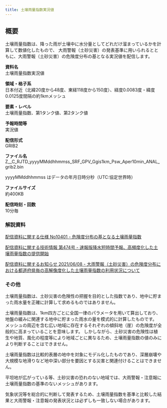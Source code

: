 ```yaml
---
title: 土壌雨量指数実況値
---
```


## 概要
土壌雨量指数は、降った雨が土壌中に水分量としてどれだけ溜まっているかを計算して数値化したもので、
大雨警報（土砂災害）の発表基準に用いられるとともに、大雨警報（土砂災害）の危険度分布の基となる実況値を配信します。

**資料名** <br/>
土壌雨量指数実況値

**領域・格子系** <br/>
日本付近（北緯20度から48度、東経118度から150度）、経度0.0083度・緯度0.0125度間隔の約1kmメッシュ

**要素・レベル** <br/>
土壌雨量指数、第1タンク値、第2タンク値

**予報時間等** <br/>
実況値

**配信形式** <br/>
GRIB2

**ファイル名** <br/>
Z__C_RJTD_yyyyMMddhhmmss_SRF_GPV_Ggis1km_Psw_Aper10min_ANAL_grib2.bin

yyyyMMddhhmmss はデータの年月日時分秒（UTC:協定世界時）

**ファイルサイズ** <br/>
約400KB

**配信時刻・回数** <br/>
10分毎

### 解説資料
[配信資料に関する仕様 No10401 - 危険度分布の基となる土壌雨量指数](https://www.data.jma.go.jp/suishin/shiyou/pdf/no10401)


[配信資料に関する技術情報 第474号 - 速報版降水短時間予報、高頻度化した土壌雨量指数の提供開始](https://dmdata.jp/docs/jma/technical/474.pdf)


[配信資料に関するお知らせ 2021/06/08 - 大雨警報（土砂災害）の危険度分布における都道府県毎の高解像度化した土壌雨量指数の利用状況について](https://dmdata.jp/docs/jma/notice/20210608a.pdf)

### その他

土壌雨量指数は、土砂災害の危険性の把握を目的とした指数であり、地中に貯まった雨水量を正確に計算して求めるものではありません。

土壌雨量指数は、1km四方ごとに全国一律のパラメータを用いて算出しており、地盤の緩みに関連する地中に貯まった雨水の量を模式的に計算したものです。
メッシュの周辺を含む広い地域に存在するそれぞれの傾斜地（崖）の危険度が全般的に高まっていることを意味します。
しかしながら、土砂災害の危険性は植生や地質、風化の程度等により地域ごとに異なるため、土壌雨量指数の値のみにより判断することはできません。

土壌雨量指数は比較的表層の地中を対象にモデル化したものであり、深層崩壊や大規模な地滑りなど地中深い部分を要因とする災害と関連付けることはできません。

平坦地が広がっている等、土砂災害の恐れのない地域では、大雨警報・注意報に土壌雨量指数の基準のないメッシュがあります。

気象状況等を総合的に判断して発表するため、土壌雨量指数を基準と比較した結果と大雨警報・注意報の発表状況とは必ずしも一致しない場合があります。

